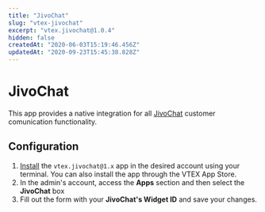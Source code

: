 ```yaml
---
title: "JivoChat"
slug: "vtex-jivochat"
excerpt: "vtex.jivochat@1.0.4"
hidden: false
createdAt: "2020-06-03T15:19:46.456Z"
updatedAt: "2020-09-23T15:45:38.828Z"
---
```

# JivoChat

This app provides a native integration for all [JivoChat](https://www.jivochat.com/?utm_campaign=direct&utm_source=google.com&_ga=2.144978160.551999859.1580832835-1477813135.1580832835) customer comunication functionality.

## Configuration

1. [Install](https://vtex.io/docs/recipes/store/installing-an-app) the `vtex.jivochat@1.x` app in the desired account using your terminal. You can also install the app through the VTEX App Store.
2. In the admin's account, access the **Apps** section and then select the **JivoChat** box
3. Fill out the form with your **JivoChat's Widget ID** and save your changes.
